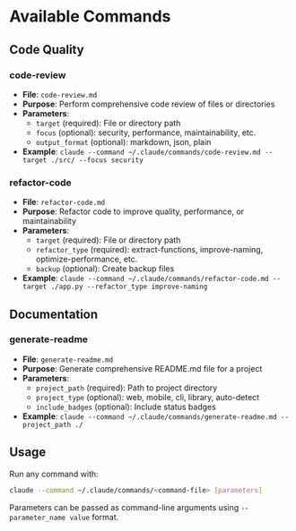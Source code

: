# Available Commands

## Code Quality

### code-review
- **File**: `code-review.md`
- **Purpose**: Perform comprehensive code review of files or directories
- **Parameters**: 
  - `target` (required): File or directory path
  - `focus` (optional): security, performance, maintainability, etc.
  - `output_format` (optional): markdown, json, plain
- **Example**: `claude --command ~/.claude/commands/code-review.md --target ./src/ --focus security`

### refactor-code
- **File**: `refactor-code.md`
- **Purpose**: Refactor code to improve quality, performance, or maintainability
- **Parameters**:
  - `target` (required): File or directory path
  - `refactor_type` (required): extract-functions, improve-naming, optimize-performance, etc.
  - `backup` (optional): Create backup files
- **Example**: `claude --command ~/.claude/commands/refactor-code.md --target ./app.py --refactor_type improve-naming`

## Documentation

### generate-readme
- **File**: `generate-readme.md`
- **Purpose**: Generate comprehensive README.md file for a project
- **Parameters**:
  - `project_path` (required): Path to project directory
  - `project_type` (optional): web, mobile, cli, library, auto-detect
  - `include_badges` (optional): Include status badges
- **Example**: `claude --command ~/.claude/commands/generate-readme.md --project_path ./`

## Usage

Run any command with:

```bash
claude --command ~/.claude/commands/<command-file> [parameters]
```

Parameters can be passed as command-line arguments using `--parameter_name value` format.